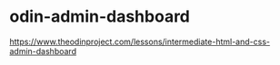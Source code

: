 # odin-admin-dashboard
https://www.theodinproject.com/lessons/intermediate-html-and-css-admin-dashboard
